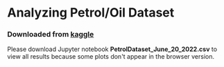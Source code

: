 # Analyzing Petrol/Oil Dataset
### Downloaded from [kaggle](https://www.kaggle.com/datasets/zusmani/petrolgas-prices-worldwide)


Please download Jupyter notebook <b>PetrolDataset_June_20_2022.csv</b> to view all results because some plots don't appear in the browser version.
